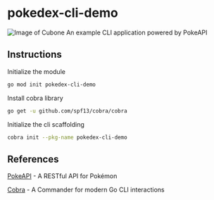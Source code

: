 # pokedex-cli-demo

![Image of Cubone](https://emojis.slackmojis.com/emojis/images/1619172676/32761/cubone.gif)
An example CLI application powered by PokeAPI

## Instructions

Initialize the module

```Bash
go mod init pokedex-cli-demo
```

Install cobra library

```Bash
go get -u github.com/spf13/cobra/cobra
```

Initialize the cli scaffolding

```Bash
cobra init --pkg-name pokedex-cli-demo
```

## References

[PokeAPI](https://github.com/PokeAPI/pokeapi/) - A RESTful API for Pokémon

[Cobra](https://github.com/spf13/cobra) - A Commander for modern Go CLI interactions
